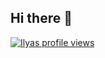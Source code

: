 ## Hi there 👋

<!--
**Ilyas-alive/Ilyas-alive** is a ✨ _special_ ✨ repository because its `README.md` (this file) appears on your GitHub profile.

Here are some ideas to get you started:

- 🔭 I’m currently working on ...
- 🌱 I’m currently learning ...
- 👯 I’m looking to collaborate on ...
- 🤔 I’m looking for help with ...
- 💬 Ask me about ...
- 📫 How to reach me: ...
- 😄 Pronouns: ...
- ⚡ Fun fact: ...
-->

[![Ilyas profile views](https://u8views.com/api/v1/github/profiles/152024474/views/day-week-month-total-count.svg)](https://u8views.com/github/Ilyas-alive)
